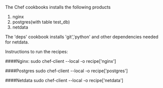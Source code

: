 The Chef cookbooks installs the following products
1. nginx
2. postgres(with table test_db)
3. netdata

The 'deps' cookbook installs 'git','python' and other dependencies needed for netdata.

Instructions to run the recipes:

####Nginx:
sudo chef-client --local -o recipe['nginx']

####Postgres
sudo chef-client --local -o recipe['postgres']

####Netdata
sudo chef-client --local -o recipe['netdata']
